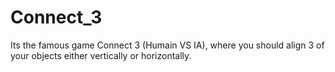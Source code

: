 # Connect_3
Its the famous game Connect 3 (Humain VS IA), where you should align 3 of your objects either vertically or horizontally.
